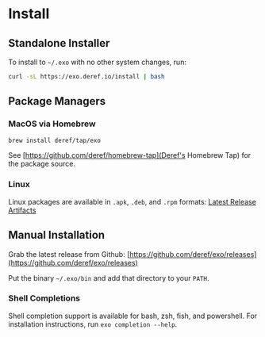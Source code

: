 # Install

## Standalone Installer

To install to `~/.exo` with no other system changes, run:

```bash
curl -sL https://exo.deref.io/install | bash
```

## Package Managers

### MacOS via Homebrew

```bash
brew install deref/tap/exo
```

See [https://github.com/deref/homebrew-tap](Deref's Homebrew Tap) for the
package source.

### Linux

Linux packages are available in `.apk`, `.deb`, and `.rpm` formats:
[Latest Release Artifacts](https://github.com/deref/exo/releases/latest)

## Manual Installation

Grab the latest release from Github: [https://github.com/deref/exo/releases](https://github.com/deref/exo/releases)

Put the binary `~/.exo/bin` and add that directory to your `PATH`.

### Shell Completions

Shell completion support is available for bash, zsh, fish, and powershell. For installation instructions, run `exo completion --help`.

